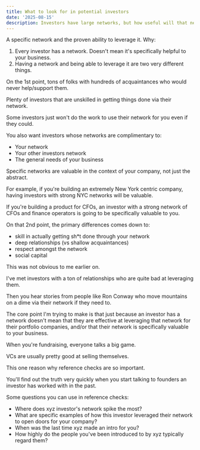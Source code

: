 ```yaml
---
title: What to look for in potential investors
date: '2025-08-15'
description: Investors have large networks, but how useful will that network be to you?
---
```


A specific network and the proven ability to leverage it. Why:

1. Every investor has a network. Doesn't mean it's specifically helpful to your business.
2. Having a network and being able to leverage it are two very different things.

On the 1st point, tons of folks with hundreds of acquaintances who would never help/support them.

Plenty of investors that are unskilled in getting things done via their network.

Some investors just won't do the work to use their network for you even if they could.

You also want investors whose networks are complimentary to:

- Your network
- Your other investors network
- The general needs of your business

Specific networks are valuable in the context of your company, not just the abstract.

For example, if you're building an extremely New York centric company, having investors with strong NYC networks will be valuable.

If you're building a product for CFOs, an investor with a strong network of CFOs and finance operators is going to be specifically valuable to you.

On that 2nd point, the primary differences comes down to:

- skill in actually getting sh\*t done through your network
- deep relationships (vs shallow acquaintances)
- respect amongst the network
- social capital

This was not obvious to me earlier on.

I've met investors with a ton of relationships who are quite bad at leveraging them.

Then you hear stories from people like Ron Conway who move mountains on a dime via their network if they need to.

The core point I'm trying to make is that just because an investor has a network doesn't mean that they are effective at leveraging that network for their portfolio companies, and/or that their network is specifically valuable to your business.

When you're fundraising, everyone talks a big game.

VCs are usually pretty good at selling themselves.

This one reason why reference checks are so important.

You'll find out the truth very quickly when you start talking to founders an investor has worked with in the past.

Some questions you can use in reference checks:

- Where does xyz investor's network spike the most?
- What are specific examples of how this investor leveraged their network to open doors for your company?
- When was the last time xyz made an intro for you?
- How highly do the people you've been introduced to by xyz typically regard them?
